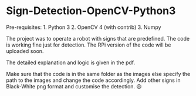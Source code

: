# Sign-Detection-OpenCV-Python3
Pre-requisites:
    1. Python 3
    2. OpenCV 4 (with contrib)
    3. Numpy

The project was to operate a robot with signs that are predefined. The code is working fine just for detection. The RPi version of the code will be uploaded soon.

The detailed explanation and logic is given in the pdf.

Make sure that the code is in the same folder as the images else specify the path to the images and change the code accordingly.
Add other signs in Black-White png format and customise the detection. :smiley:
